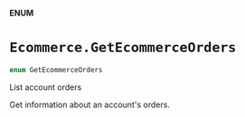 **ENUM**

# `Ecommerce.GetEcommerceOrders`

```swift
enum GetEcommerceOrders
```

List account orders

Get information about an account's orders.
